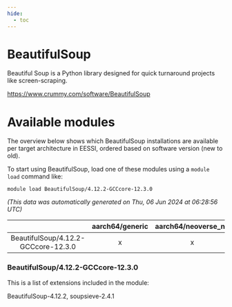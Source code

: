 ```yaml
---
hide:
  - toc
---
```


BeautifulSoup
=============


Beautiful Soup is a Python library designed for quick turnaround projects like screen-scraping.

https://www.crummy.com/software/BeautifulSoup
# Available modules


The overview below shows which BeautifulSoup installations are available per target architecture in EESSI, ordered based on software version (new to old).

To start using BeautifulSoup, load one of these modules using a `module load` command like:

```shell
module load BeautifulSoup/4.12.2-GCCcore-12.3.0
```

*(This data was automatically generated on Thu, 06 Jun 2024 at 06:28:56 UTC)*  

| |aarch64/generic|aarch64/neoverse_n1|aarch64/neoverse_v1|x86_64/generic|x86_64/amd/zen2|x86_64/amd/zen3|x86_64/intel/haswell|x86_64/intel/skylake_avx512|
| :---: | :---: | :---: | :---: | :---: | :---: | :---: | :---: | :---: |
|BeautifulSoup/4.12.2-GCCcore-12.3.0|x|x|x|x|x|x|x|x|


### BeautifulSoup/4.12.2-GCCcore-12.3.0

This is a list of extensions included in the module:

BeautifulSoup-4.12.2, soupsieve-2.4.1